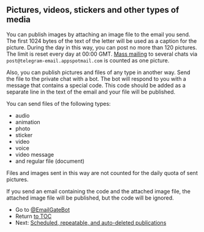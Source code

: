 ## Pictures, videos, stickers and other types of media

You can publish images by attaching an image file to the email you send.
The first 1024 bytes of the text of the letter will be used as a caption for the picture.
During the day in this way, you can post no more than 120 pictures.
The limit is reset every day at 00:00 GMT.
[Mass mailing](bulk.md) to several chats via `post@telegram-email.appspotmail.com` is counted as one picture.

Also, you can publish pictures and files of any type in another way.
Send the file to the private chat with a bot.
The bot will respond to you with a message that contains a special code.
This code should be added as a separate line in the text of the email and your file will be published.

You can send files of the following types: 

- audio
- animation
- photo
- sticker
- video
- voice
- video message
- and regular file (document)

Files and images sent in this way are not counted for the daily quota of sent pictures.

If you send an email containing the code and the attached image file, the attached image file will be published, but the code will be ignored.

- Go to [@EmailGateBot](http://t.me/EmailGateBot?start=utm_KDaxQG000_github-en-media)
- Return [to TOC](guide.md)
- Next: [Scheduled, repeatable, and auto-deleted publications](scheduled.md)
